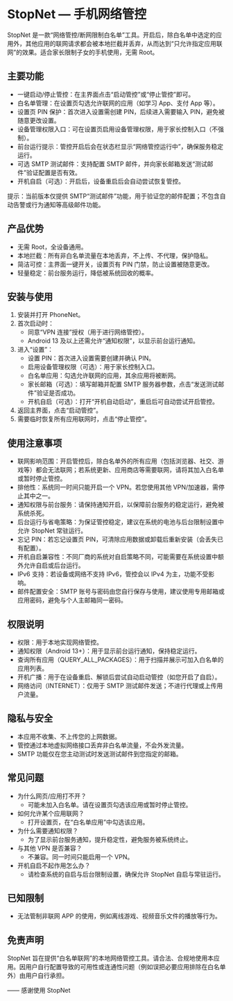 # StopNet — 手机网络管控

StopNet 是一款“网络管控/断网限制白名单”工具。开启后，除白名单中选定的应用外，其他应用的联网请求都会被本地拦截并丢弃，从而达到“只允许指定应用联网”的效果。适合家长限制子女的手机使用，无需 Root。

## 主要功能

- 一键启动/停止管控：在主界面点击“启动管控”或“停止管控”即可。
- 白名单管理：在设置页勾选允许联网的应用（如学习 App、支付 App 等）。
- 设置页 PIN 保护：首次进入设置需创建 PIN，后续进入需要输入 PIN，避免被随意更改设置。
- 设备管理权限入口：可在设置页启用设备管理权限，用于家长控制入口（不强制）。
- 前台运行提示：管控开启后会在状态栏显示“网络管控运行中”，确保服务稳定运行。
- 可选 SMTP 测试邮件：支持配置 SMTP 邮件，并向家长邮箱发送“测试邮件”验证配置是否有效。
- 开机自启（可选）：开启后，设备重启后会自动尝试恢复管控。

提示：当前版本仅提供 SMTP“测试邮件”功能，用于验证您的邮件配置；不包含自动告警或行为通知等高级邮件功能。

## 产品优势

- 无需 Root，全设备通用。
- 本地拦截：所有非白名单流量在本地丢弃，不上传、不代理，保护隐私。
- 简洁可控：主界面一键开关，设置页有 PIN 门禁，防止设置被随意更改。
- 轻量稳定：前台服务运行，降低被系统回收的概率。

## 安装与使用

1. 安装并打开 PhoneNet。
2. 首次启动时：
   - 同意“VPN 连接”授权（用于进行网络管控）。
   - Android 13 及以上还需允许“通知权限”，以显示前台运行通知。
3. 进入“设置”：
   - 设置 PIN：首次进入设置需要创建并确认 PIN。
   - 启用设备管理权限（可选）：用于家长控制入口。
   - 白名单应用：勾选允许联网的应用，其余应用将被断网。
   - 家长邮箱（可选）：填写邮箱并配置 SMTP 服务器参数，点击“发送测试邮件”验证是否成功。
   - 开机自启（可选）：打开“开机自动启动”，重启后可自动尝试开启管控。
4. 返回主界面，点击“启动管控”。
5. 需要临时恢复所有应用联网时，点击“停止管控”。

## 使用注意事项

- 联网影响范围：开启管控后，除白名单外的所有应用（包括浏览器、社交、游戏等）都会无法联网；若系统更新、应用商店等需要联网，请将其加入白名单或暂时停止管控。
- 排他性：系统同一时间只能开启一个 VPN。若您使用其他 VPN/加速器，需停止其中之一。
- 通知权限与前台服务：请保持通知开启，以保障前台服务的稳定运行，避免被系统杀死。
- 后台运行与省电策略：为保证管控稳定，建议在系统的电池与后台限制设置中允许 StopNet 常驻运行。
- 忘记 PIN：若忘记设置页 PIN，可清除应用数据或卸载后重新安装（会丢失已有配置）。
- 开机自启兼容性：不同厂商的系统对自启策略不同，可能需要在系统设置中额外允许自启或后台运行。
- IPv6 支持：若设备或网络不支持 IPv6，管控会以 IPv4 为主，功能不受影响。
- 邮件配置安全：SMTP 账号与密码由您自行保存与使用，建议使用专用邮箱或应用密码，避免与个人主邮箱同一密码。

## 权限说明

- 权限：用于本地实现网络管控。
- 通知权限（Android 13+）：用于显示前台运行通知，保持稳定运行。
- 查询所有应用（QUERY_ALL_PACKAGES）：用于扫描并展示可加入白名单的应用列表。
- 开机广播：用于在设备重启、解锁后尝试自动启动管控（如您开启了自启）。
- 网络访问（INTERNET）：仅用于 SMTP 测试邮件发送；不进行代理或上传用户流量。

## 隐私与安全

- 本应用不收集、不上传您的上网数据。
- 管控通过本地虚拟网络接口丢弃非白名单流量，不会外发流量。
- SMTP 功能仅在您主动测试时发送测试邮件到您指定的邮箱。

## 常见问题

- 为什么网页/应用打不开？
  - 可能未加入白名单。请在设置页勾选该应用或暂时停止管控。
- 如何允许某个应用联网？
  - 打开设置页，在“白名单应用”中勾选该应用。
- 为什么需要通知权限？
  - 为了显示前台服务通知，提升稳定性，避免服务被系统终止。
- 与其他 VPN 是否兼容？
  - 不兼容。同一时间只能启用一个 VPN。
- 开机自启不起作用怎么办？
  - 请检查系统的自启与后台限制设置，确保允许 StopNet 自启与常驻运行。

## 已知限制

- 无法管制非联网 APP 的使用，例如离线游戏、视频音乐文件的播放等行为。

## 免责声明

StopNet 旨在提供“白名单联网”的本地网络管控工具。请合法、合规地使用本应用。因用户自行配置导致的可用性或连通性问题（例如误把必要应用排除在白名单外）由用户自行承担。

—— 感谢使用 StopNet

